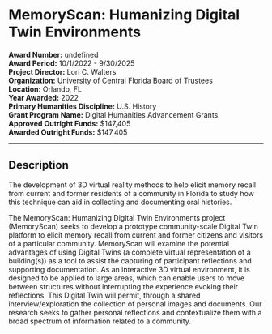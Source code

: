
# MemoryScan: Humanizing Digital Twin Environments

**Award Number:** undefined  
**Award Period:** 10/1/2022 - 9/30/2025  
**Project Director:** Lori C. Walters  
**Organization:** University of Central Florida Board of Trustees  
**Location:** Orlando, FL  
**Year Awarded:** 2022  
**Primary Humanities Discipline:** U.S. History  
**Grant Program Name:** Digital Humanities Advancement Grants  
**Approved Outright Funds:** $147,405  
**Awarded Outright Funds:** $147,405  

---

## Description

<p>The development of 3D virtual reality methods to help elicit memory recall from current and former residents of a community in Florida to study how this technique can aid in collecting and documenting oral histories.</p>
<p>The MemoryScan: Humanizing Digital Twin Environments project (MemoryScan) seeks to develop a prototype community-scale Digital Twin platform to elicit memory recall from current and former citizens and visitors of a particular community. MemoryScan will examine the potential advantages of using Digital Twins (a complete virtual representation of a building(s)) as a tool to assist the capturing of participant reflections and supporting documentation. As an interactive 3D virtual environment, it is designed to be applied to large areas, which can enable users to move between structures without interrupting the experience evoking their reflections. This Digital Twin will permit, through a shared interview/exploration the collection of personal images and documents. Our research seeks to gather personal reflections and contextualize them with a broad spectrum of information related to a community.</p>
